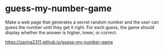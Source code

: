 # guess-my-number-game
Make a web page that generates a secret random number and the user can guess the number until they get it right. For each guess, the game should display whether the answer is higher, lower, or correct.

https://zarina2311.github.io/guess-my-number-game
